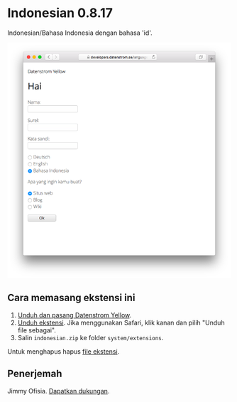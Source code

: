 Indonesian 0.8.17
=================
Indonesian/Bahasa Indonesia dengan bahasa 'id'.

<p align="center"><img src="indonesian-screenshot.png?raw=true" alt="Screenshot"></p>

## Cara memasang ekstensi ini

1. [Unduh dan pasang Datenstrom Yellow](https://github.com/datenstrom/yellow/).
2. [Unduh ekstensi](https://github.com/datenstrom/yellow-extensions/raw/master/zip/indonesian.zip). Jika menggunakan Safari, klik kanan dan pilih "Unduh file sebagai".
3. Salin `indonesian.zip` ke folder `system/extensions`.

Untuk menghapus hapus [file ekstensi](extension.ini).

## Penerjemah

Jimmy Ofisia. [Dapatkan dukungan](https://datenstrom.se/yellow/help/).
